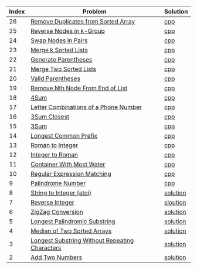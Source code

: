 Index | Problem | Solution
|---|------ |------|
| 26 | [Remove Duplicates from Sorted Array][26_link] | [cpp][26_solution]
| 25 | [Reverse Nodes in k-Group][25_link] | [cpp][25_solution]
| 24 | [Swap Nodes in Pairs][24_link] | [cpp][24_solution]
| 23 | [Merge k Sorted Lists][23_link] | [cpp][23_solution]
| 22 | [Generate Parentheses][22_link] | [cpp][22_solution]
| 21 | [Merge Two Sorted Lists][21_link] | [cpp][21_solution]
| 20 | [Valid Parentheses][20_link] | [cpp][20_solution]
| 19 | [Remove Nth Node From End of List][19_link] | [cpp][19_solution]
| 18 | [4Sum][18_link] | [cpp][18_solution]
| 17 | [Letter Combinations of a Phone Number][17_link] | [cpp][17_solution]
| 16 | [3Sum Closest][16_link] | [cpp][16_solution]
| 15 | [3Sum][15_link] | [cpp][15_solution]
| 14 | [Longest Common Prefix][14_link] | [cpp][14_solution]
| 13 | [Roman to Integer][13_link] | [cpp][13_solution]
| 12 | [Integer to Roman][12_link] | [cpp][12_solution]
| 11 | [Container With Most Water][11_link] | [cpp][11_solution]
| 10 | [Regular Expression Matching][10_link] | [cpp][10_solution]
| 9 | [Palindrome Number][9_link] | [cpp][9_solution]
| 8 | [String to Integer (atoi)][8_link] | [solution][8_solution]
| 7 | [Reverse Integer][7_link] | [sloution][7_solution]
| 6 | [ZigZag Conversion][6_link] | [solution][6_solution]
| 5 | [Longest Palindromic Substring][5_link] | [solution][5_solution]
| 4 | [Median of Two Sorted Arrays][4_link] | [solution][4_solution]
| 3 | [Longest Substring Without Repeating Characters][3_link] | [solution][3_solution]
| 2 | [Add Two Numbers][2_link] | [solution][2_solution]

[26_link]: https://leetcode.com/problems/remove-duplicates-from-sorted-array/description/
[26_solution]: ./solutions/removeDuplicates.cpp
[25_link]: https://leetcode.com/problems/reverse-nodes-in-k-group/description/
[25_solution]: ./solutions/reverseKGroup.cpp
[24_link]: https://leetcode.com/problems/swap-nodes-in-pairs/description/
[24_solution]: ./solutions/swapPairs.cpp
[23_link]: https://leetcode.com/problems/merge-k-sorted-lists/description/
[23_solution]: ./solutions/mergeKLists.cpp
[22_link]: https://leetcode.com/problems/generate-parentheses/
[22_solution]: ./solutions/generateParenthesis.cpp
[21_link]: https://leetcode.com/problems/merge-two-sorted-lists/description/
[21_solution]: ./solutions/mergeTwoLists.cpp
[20_link]: https://leetcode.com/problems/valid-parentheses/
[20_solution]: ./solutions/isParenthesesValid.cpp
[19_link]: https://leetcode.com/problems/remove-nth-node-from-end-of-list/description/
[19_solution]: ./solutions/removeNthFromEnd.cpp
[18_link]: https://leetcode.com/problems/4sum/description/
[18_solution]: ./solutions/fourSum.cpp
[17_link]: https://leetcode.com/problems/letter-combinations-of-a-phone-number
[17_solution]: ./solutions/letterCombinations.cpp
[16_link]: https://leetcode.com/problems/3sum-closest/description/
[16_solution]: ./solutions/threeSumClosest.cpp
[15_link]: https://leetcode.com/problems/3sum/description/
[15_solution]: ./solutions/threeSum.cpp
[14_link]: https://leetcode.com/problems/longest-common-prefix/description/
[14_solution]: ./solutions/longestCommonPrefix.cpp
[13_link]: https://leetcode.com/problems/roman-to-integer/description/
[13_solution]: ./solutions/romanToInt.cpp
[12_link]: https://leetcode.com/problems/integer-to-roman/description/
[12_solution]: ./solutions/intToRoman.cpp
[11_link]: https://leetcode.com/problems/container-with-most-water/
[11_solution]: ./solutions/maxArea.cpp
[10_link]: https://leetcode.com/problems/regular-expression-matching/description/
[10_solution]: ./solutions/isMatch.cpp
[9_link]: https://leetcode.com/problems/palindrome-number/
[9_solution]: ./solutions/isPalindrome.cpp
[8_link]: https://leetcode.com/problems/string-to-integer-atoi/description/
[8_solution]: ./solutions/myAtoi.cpp
[7_link]: https://leetcode.com/problems/reverse-integer/description/
[7_solution]: ./solutions/reverse.cpp
[6_link]: https://leetcode.com/problems/zigzag-conversion/description/
[6_solution]: ./solutions/ZigZagConversion.cpp
[5_link]: https://leetcode.com/problems/longest-palindromic-substring/description/
[5_solution]: ./solutions/longestPalindrome.cpp
[4_link]: https://leetcode.com/problems/median-of-two-sorted-arrays/description/
[4_solution]: ./solutions/findMedianSortedArrays.cpp
[3_link]: https://leetcode.com/problems/longest-substring-without-repeating-characters/description/
[3_solution]: ./solutions/lengthOfLongestSubstring.cpp
[2_link]: https://leetcode.com/problems/add-two-numbers/description/
[2_solution]: ./solutions/AddTwoNumbers.cpp
